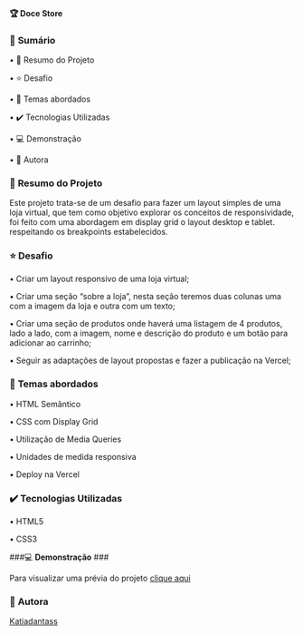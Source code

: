 #### 🏆 **Doce Store** ####

### 📎 **Sumário** ###

•	📌 Resumo do Projeto

•	⭐ Desafio

•	📂 Temas abordados

•	✔️ Tecnologias Utilizadas

•	💻 Demonstração

•	🙋 Autora

### 📌 **Resumo do Projeto** ###

Este projeto trata-se de um desafio para fazer um layout simples de uma loja virtual, que tem como objetivo explorar os conceitos de responsividade, foi feito com uma abordagem em display grid o layout desktop e tablet. respeitando os breakpoints estabelecidos.

### ⭐ **Desafio** ###

•	Criar um layout responsivo de uma loja virtual;

•	Criar uma seção “sobre a loja”, nesta seção teremos duas colunas uma com a imagem da loja e outra com um texto;

•	Criar uma seção de produtos onde haverá uma listagem de 4 produtos, lado a lado, com a imagem, nome e descrição do produto e um botão para adicionar ao carrinho;

•	Seguir as adaptações de layout propostas e fazer a publicação na Vercel;

### 📂 **Temas abordados** ###

•	HTML Semântico

•	CSS com Display Grid

•	Utilização de Media Queries

•	Unidades de medida responsiva

•	Deploy na Vercel

### ✔️ **Tecnologias Utilizadas** ###

•	HTML5

•	CSS3

###💻 **Demonstração** ###

Para visualizar uma prévia do projeto [clique aqui](https://doce-store.vercel.app/)

### 🙋 **Autora** ###

[Katiadantass](https://github.com/Katiadantass)
